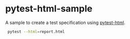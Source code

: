 # pytest-html-sample

A sample to create a test specification using [pytest-html](https://github.com/pytest-dev/pytest-html).

```sh
 pytest --html=report.html
```

